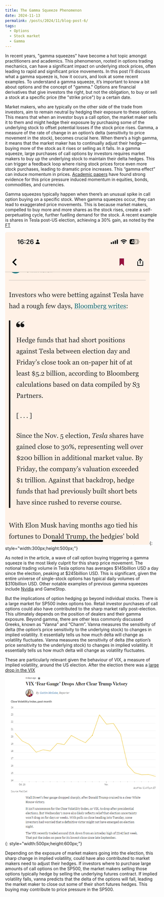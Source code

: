 ```yaml
---
title: The Gamma Squeeze Phenomenon
date: 2024-11-13
permalink: /posts/2024/11/blog-post-6/
tags:
  - Options
  - Stock market
  - Gamma
---
```

In recent years, "gamma squeezes" have become a hot topic amongst practitioners and academics. This phenomenon, rooted in options trading mechanics, can have a significant impact on underlying stock prices, often leading to rapid and significant price movements. In this post I’ll discuss what a gamma squeeze is, how it occurs, and look at some recent examples.
To understand a gamma squeeze, it’s important to know a bit about options and the concept of "gamma." Options are financial derivatives that give investors the right, but not the obligation, to buy or sell a stock at a specific price (the "strike price") by a certain date. 

Market makers, who are typically on the other side of the trade from investors, aim to remain neutral by hedging their exposure to these options. This means that when an investor buys a call option, the market maker sells it to them and might hedge their exposure by purchasing some of the underlying stock to offset potential losses if the stock price rises. Gamma, a measure of the rate of change in an option’s delta (sensitivity to price movement in the stock), becomes crucial here. When there’s a high gamma, it means that the market maker has to continually adjust their hedge—buying more of the stock as it rises or selling as it falls. In a gamma squeeze, large purchases of call options by investors requires market makers to buy up the underlying stock to maintain their delta hedges. This can trigger a feedback loop where rising stock prices force even more stock purchases, leading to dramatic price increases. This “gamma effect” can induce momentum in prices. 
[Academic papers]( https://www.sciencedirect.com/science/article/pii/S0304405X21001598) have found strong evidence for this price pressure induced momentum in equities, bonds, commodities, and currencies. 

Gamma squeezes typically happen when there’s an unusual spike in call option buying on a specific stock. When gamma squeezes occur, they can lead to exaggerated price movements. This is because market makers, compelled to buy more and more shares as the stock rises, create a self-perpetuating cycle, further fuelling demand for the stock. A recent example is shares in Tesla post-US election, achieving a 30% gain, as noted by the [FT]( https://on.ft.com/3O5SmCK)

![Alt text](/assets/images/blog6_fig1.png){: style="width:300px;height:500px;"}

As noted in the article, a wave of call option buying triggering a gamma squeeze is the most likely culprit for this sharp price movement. The notional trading volume in Tesla options has averages $145billion USD a day since the election, peaking at $245billion USD. This is significant, given the entire universe of single-stock options has typical daily volumes of $310billion USD. Other notable examples of previous gamma squeezes include [Nvidia]( https://on.ft.com/45dJXVx) and GameStop.

But the implications of option hedging go beyond individual stocks. There is a large market for SP500 index options too. Retail investor purchases of call options could also have contributed to the sharp market rally post-election. This ultimately depends on the position of dealers and their gamma exposure. Beyond gamma, there are other less commonly discussed Greeks, known as “Vanna” and “Charm”.  Vanna measures the sensitivity of delta (the option’s price sensitivity to the underlying stock) to changes in implied volatility. It essentially tells us how much delta will change as volatility fluctuates. Vanna measures the sensitivity of delta (the option’s price sensitivity to the underlying stock) to changes in implied volatility. It essentially tells us how much delta will change as volatility fluctuates.

These are particularly relevant given the behaviour of VIX, a measure of implied volatility, around the US election. After the election there was a [large drop in the VIX]( https://www.wsj.com/livecoverage/stock-market-today-fed-meeting-dow-nasdaq-sp500-live-11-06-2024/card/vix-fear-gauge-drops-after-clear-trump-victory-STqrret14S2URVmn5sPx)

![Alt text](/assets/images/blog6_fig2.png){: style="width:500px;height:600px;"}

Depending on the exposure of market makers going into the election, this sharp change in implied volatility, could have also contributed to market makers need to adjust their hedges. If investors where to purchase large amounts of call options on the SP500, the market makers selling those options typically hedge by selling the underlying futures contract. If implied volatility falls, vanna predicts that the delta of the options will fall, leading the market maker to close out some of their short futures hedges. This buying may contribute to price pressure in the SP500.

